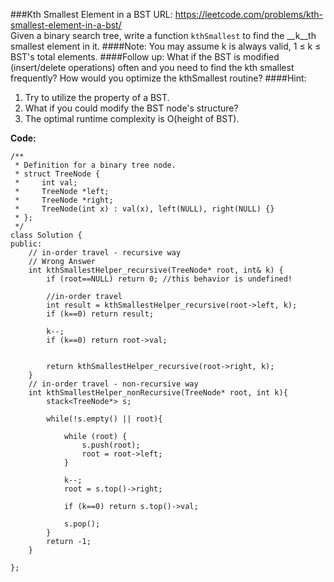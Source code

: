 ###Kth Smallest Element in a BST
URL: https://leetcode.com/problems/kth-smallest-element-in-a-bst/</br>
Given a binary search tree, write a function `kthSmallest` to find the __k__th smallest element in it.
####Note: 
You may assume k is always valid, 1 ≤ k ≤ BST's total elements.
####Follow up:
What if the BST is modified (insert/delete operations) often and you need to find the kth smallest frequently? How would you optimize the kthSmallest routine?
####Hint:

1. Try to utilize the property of a BST.
2. What if you could modify the BST node's structure?
3. The optimal runtime complexity is O(height of BST).

__Code:__

	/**
	 * Definition for a binary tree node.
	 * struct TreeNode {
	 *     int val;
	 *     TreeNode *left;
	 *     TreeNode *right;
	 *     TreeNode(int x) : val(x), left(NULL), right(NULL) {}
	 * };
	 */
	class Solution {
	public:
	    // in-order travel - recursive way
	    // Wrong Answer
	    int kthSmallestHelper_recursive(TreeNode* root, int& k) {
	        if (root==NULL) return 0; //this behavior is undefined!
	        
	        //in-order travel
	        int result = kthSmallestHelper_recursive(root->left, k);
	        if (k==0) return result;
	        
	        k--;
	        if (k==0) return root->val;
	        
	        
	        return kthSmallestHelper_recursive(root->right, k);
	    }
	    // in-order travel - non-recursive way
	    int kthSmallestHelper_nonRecursive(TreeNode* root, int k){
	        stack<TreeNode*> s;
	        
	        while(!s.empty() || root){
	            
	            while (root) { 
	                s.push(root);
	                root = root->left;
	            }
	            
	            k--;
	            root = s.top()->right;

	            if (k==0) return s.top()->val;
	            
	            s.pop();
	        }
	        return -1;
	    }
	    
	};